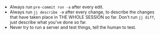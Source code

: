 - Always run `pre-commit run -a` after every edit.
- Always run `jj describe -m` after every change, to describe the changes that have taken place in THE WHOLE SESSION so far. Don't run `jj diff`, just describe what you've done so far.
- Never try to run a server and test things, tell the human to test.
